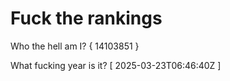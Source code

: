 # Fuck the rankings

Who the hell am I?
{ 14103851 }

What fucking year is it?
[ 2025-03-23T06:46:40Z ]
